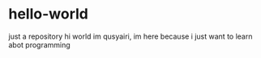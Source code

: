 # hello-world
just a repository
hi world
im qusyairi, im here because i just want to learn abot programming
